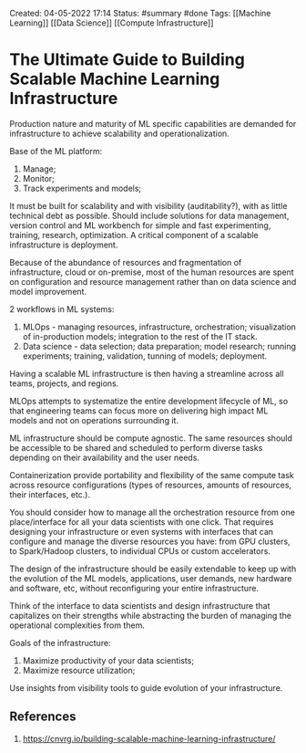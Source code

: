 Created: 04-05-2022 17:14
Status: #summary #done 
Tags: [[Machine Learning]] [[Data Science]] [[Compute Infrastructure]]

# The Ultimate Guide to Building Scalable Machine Learning Infrastructure
Production nature and maturity of ML specific capabilities are demanded for infrastructure to achieve scalability and operationalization.

Base of the ML platform:
1. Manage;
2. Monitor;
3. Track experiments and models;

It must be built for scalability and with visibility (auditability?), with as little technical debt as possible.
Should include solutions for data management, version control and ML workbench for simple and fast experimenting, training, research, optimization.
A critical component of a scalable infrastructure is deployment.

Because of the abundance of resources and fragmentation of infrastructure, cloud or on-premise, most of the human resources are spent on configuration and resource management rather than on data science and model improvement.

2 workflows in ML systems:
1. MLOps - managing resources, infrastructure, orchestration; visualization of in-production models; integration to the rest of the IT stack.
2. Data science - data selection; data preparation; model research; running experiments; training, validation, tunning of models; deployment.

Having a scalable ML infrastructure is then having a streamline across all teams, projects, and regions.

MLOps attempts to systematize the entire development lifecycle of ML, so that engineering teams can focus more on delivering high impact ML models and not on operations surrounding it.

ML infrastructure should be compute agnostic. The same resources should be accessible to be shared and scheduled to perform diverse tasks depending on their availability and the user needs.

Containerization provide portability and flexibility of the same compute task across resource configurations (types of resources, amounts of resources, their interfaces, etc.).

You should consider how to manage all the orchestration resource from one place/interface for all your data scientists with one click. That requires designing your infrastructure or even systems with interfaces that can configure and manage the diverse resources you have: from GPU clusters, to Spark/Hadoop clusters, to individual CPUs or custom accelerators.

The design of the infrastructure should be easily extendable to keep up with the evolution of the ML models, applications, user demands, new hardware and software, etc, without reconfiguring your entire infrastructure.

Think of the interface to data scientists and design infrastructure that capitalizes on their strengths while abstracting the burden of managing the operational complexities from them. 

Goals of the infrastructure:
1. Maximize productivity of your data scientists;
2. Maximize resource utilization;

Use insights from visibility tools to guide evolution of your infrastructure.
## References
1. https://cnvrg.io/building-scalable-machine-learning-infrastructure/